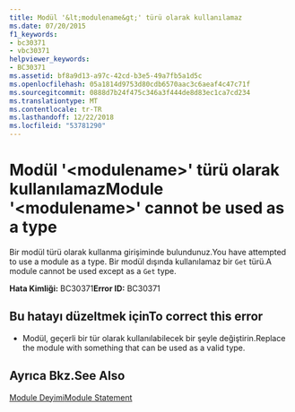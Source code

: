 ```yaml
---
title: Modül '&lt;modulename&gt;' türü olarak kullanılamaz
ms.date: 07/20/2015
f1_keywords:
- bc30371
- vbc30371
helpviewer_keywords:
- BC30371
ms.assetid: bf8a9d13-a97c-42cd-b3e5-49a7fb5a1d5c
ms.openlocfilehash: 05a1814d9753d80cdb6570aac3c6aeaf4c47c71f
ms.sourcegitcommit: 0888d7b24f475c346a3f444de8d83ec1ca7cd234
ms.translationtype: MT
ms.contentlocale: tr-TR
ms.lasthandoff: 12/22/2018
ms.locfileid: "53781290"
---
```

# <a name="module-ltmodulenamegt-cannot-be-used-as-a-type"></a><span data-ttu-id="c9360-102">Modül '&lt;modulename&gt;' türü olarak kullanılamaz</span><span class="sxs-lookup"><span data-stu-id="c9360-102">Module '&lt;modulename&gt;' cannot be used as a type</span></span>
<span data-ttu-id="c9360-103">Bir modül türü olarak kullanma girişiminde bulundunuz.</span><span class="sxs-lookup"><span data-stu-id="c9360-103">You have attempted to use a module as a type.</span></span> <span data-ttu-id="c9360-104">Bir modül dışında kullanılamaz bir `Get` türü.</span><span class="sxs-lookup"><span data-stu-id="c9360-104">A module cannot be used except as a `Get` type.</span></span>  
  
 <span data-ttu-id="c9360-105">**Hata Kimliği:** BC30371</span><span class="sxs-lookup"><span data-stu-id="c9360-105">**Error ID:** BC30371</span></span>  
  
## <a name="to-correct-this-error"></a><span data-ttu-id="c9360-106">Bu hatayı düzeltmek için</span><span class="sxs-lookup"><span data-stu-id="c9360-106">To correct this error</span></span>  
  
-   <span data-ttu-id="c9360-107">Modül, geçerli bir tür olarak kullanılabilecek bir şeyle değiştirin.</span><span class="sxs-lookup"><span data-stu-id="c9360-107">Replace the module with something that can be used as a valid type.</span></span>  
  
## <a name="see-also"></a><span data-ttu-id="c9360-108">Ayrıca Bkz.</span><span class="sxs-lookup"><span data-stu-id="c9360-108">See Also</span></span>  
 [<span data-ttu-id="c9360-109">Module Deyimi</span><span class="sxs-lookup"><span data-stu-id="c9360-109">Module Statement</span></span>](../../visual-basic/language-reference/statements/module-statement.md)

